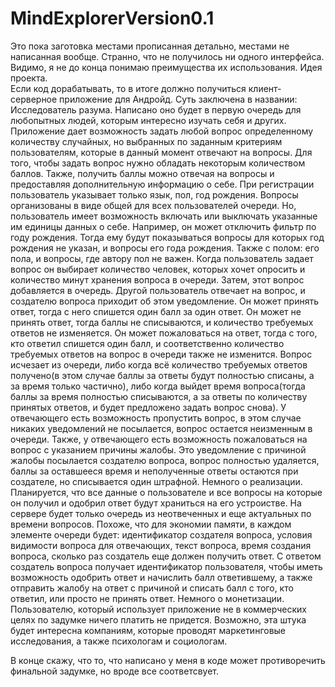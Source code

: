 # MindExplorerVersion0.1
Это пока заготовка местами прописанная детально, местами не написанная вообще. Странно, что не получилось ни одного интерфейса.
Видимо, я не до конца понимаю преимущества их использования.
Идея проекта.
</br>
Если код дорабатывать, то в итоге должно получиться клиент-серверное приложение для Андройд.
Суть заключена в названии: Исследователь разума. Написано оно будет в первую очередь для любопытных людей, которым интересно изучать себя
и других. Приложение дает возможность задать любой вопрос определенному количеству случайных, но выбранных по заданным критериям
пользователям, которые в данный момент отвечают на вопросы.
Для того, чтобы задать вопрос нужно обладать некоторым количеством баллов.
Также, получить баллы можно отвечая на вопросы и предоставляя дополнительную информацию о себе. При регистрации пользователь указывает
только язык, пол, год рождения. Вопросы организованы в виде общей для всех пользователей очереди. Но, пользователь имеет возможность
включать или выключать указанные им единицы данных о себе. Например, он может отключить фильтр по году рождения. Тогда ему будут
показываться вопросы для которых год рождения не указан, и вопросы его года рождения. Также с полом: его пола, и вопросы, где автору 
пол не важен. 
Когда пользователь задает вопрос он выбирает количество человек, которых хочет опросить и количество минут хранения вопроса в очереди.
Затем, этот вопрос добавляется в очередь. Другой пользователь отвечает на вопрос, и создателю вопроса приходит об этом уведомление.
Он может принять ответ, тогда с него спишется один балл за один ответ. Он может не принять ответ, тогда баллы не списываются, 
и количество требуемых ответов не изменяется. Он может пожаловаться на ответ, тогда с того, кто ответил спишется один балл, и
соответственно количество требуемых ответов на вопрос в очереди также не изменится. Вопрос исчезает из очереди, либо когда всё количество
требуемых ответов получено(в этом случае баллы за ответы будут полностью списаны, а за время только частично),
либо когда выйдет время вопроса(тогда баллы за время полностью списываются, а за ответы по количеству принятых ответов, и будет предложено 
задать вопрос снова).
У отвечающего есть возможность пропустить вопрос, в этом случае никаких уведомлений не посылается, вопрос остается неизменным в очереди.
Также, у отвечающего есть возможность пожаловаться на вопрос с указанием причины жалобы. Это уведомление с причиной жалобы 
посылается создателю вопроса, вопрос полностью удаляется, баллы за оставшееся время и неполученные ответы остаются при создателе,
но списывается один штрафной.
Немного о реализации.
Планируется, что все данные о пользователе и все вопросы на которые он получил и одобрил ответ будут
храниться на его устроистве.
На сервере будет только очередь из неотвеченных и еще актуальных по времени вопросов. Похоже, что для экономии памяти, в каждом элементе
очереди будет: идентификатор создателя вопроса, условия видимости вопроса для отвечающих, текст вопроса, время создания вопроса, сколько
раз создатель еще должен получить ответ. С ответом создатель вопроса получает идентификатор пользователя, чтобы иметь возможность одобрить 
ответ и начислить балл ответившему, а также отправить жалобу на ответ с причиной и списать балл с того, кто ответил, или просто не принять
ответ.
Немного о монетизации.
Пользователю, который использует приложение не в коммерческих целях по задумке ничего платить не придется.
Возможно, эта штука будет интересна компаниям, которые проводят маркетинговые исследования, а также психологам и социологам.

В конце скажу, что то, что написано у меня в коде может противоречить финальной задумке, но вроде все соответсвует.



